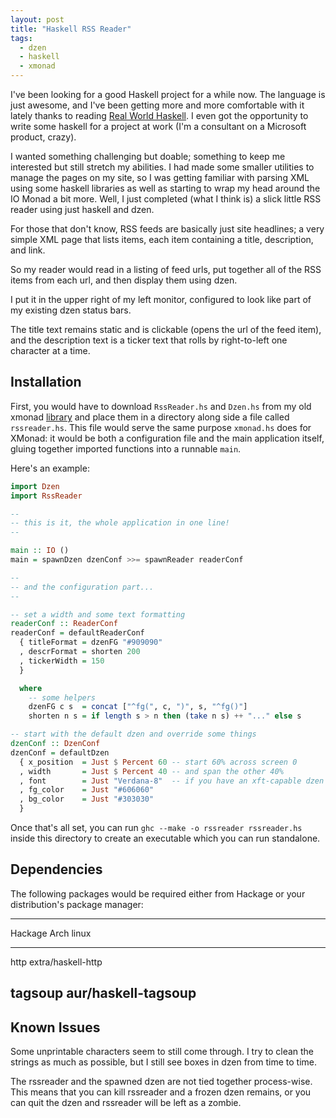 ```yaml
---
layout: post
title: "Haskell RSS Reader"
tags:
  - dzen
  - haskell
  - xmonad
---
```


I've been looking for a good Haskell project for a while now. The
language is just awesome, and I've been getting more and more
comfortable with it lately thanks to reading
[Real World Haskell](http://www.realworldhaskell.org/blog/). I even
got the opportunity to write some haskell for a project at work
(I'm a consultant on a Microsoft product, crazy).

I wanted something challenging but doable; something to keep me
interested but still stretch my abilities. I had made some smaller
utilities to manage the pages on my site, so I was getting familiar
with parsing XML using some haskell libraries as well as starting
to wrap my head around the IO Monad a bit more. Well, I just
completed (what I think is) a slick little RSS reader using just
haskell and dzen.

For those that don't know, RSS feeds are basically just site
headlines; a very simple XML page that lists items, each item
containing a title, description, and link.

So my reader would read in a listing of feed urls, put together all
of the RSS items from each url, and then display them using dzen.

I put it in the upper right of my left monitor, configured to look
like part of my existing dzen status bars.

The title text remains static and is clickable (opens the url of
the feed item), and the description text is a ticker text that
rolls by right-to-left one character at a time.

## Installation

First, you would have to download `RssReader.hs` and `Dzen.hs` from
my old xmonad [library][] and place them in a directory along side a 
file called `rssreader.hs`. This file would serve the same purpose 
`xmonad.hs` does for XMonad: it would be both a configuration file and 
the main application itself, gluing together imported functions into a 
runnable `main`.

[library]: https://github.com/pbrisbin/xmonad-config/tree/old-master/lib

Here's an example:

```haskell 
import Dzen
import RssReader

-- 
-- this is it, the whole application in one line!
-- 

main :: IO ()
main = spawnDzen dzenConf >>= spawnReader readerConf

-- 
-- and the configuration part...
-- 

-- set a width and some text formatting
readerConf :: ReaderConf
readerConf = defaultReaderConf
  { titleFormat = dzenFG "#909090"
  , descrFormat = shorten 200 
  , tickerWidth = 150 
  }

  where
    -- some helpers
    dzenFG c s  = concat ["^fg(", c, ")", s, "^fg()"]
    shorten n s = if length s > n then (take n s) ++ "..." else s

-- start with the default dzen and override some things
dzenConf :: DzenConf
dzenConf = defaultDzen
  { x_position  = Just $ Percent 60 -- start 60% across screen 0
  , width       = Just $ Percent 40 -- and span the other 40%
  , font        = Just "Verdana-8"  -- if you have an xft-capable dzen                                                        
  , fg_color    = Just "#606060"
  , bg_color    = Just "#303030"
  }
```

Once that's all set, you can run
`ghc --make -o rssreader rssreader.hs` inside this directory to
create an executable which you can run standalone.

## Dependencies

The following packages would be required either from Hackage or
your distribution's package manager:

----------------------------------------
Hackage     Arch linux
----------- ----------------------------
http        extra/haskell-http

tagsoup     aur/haskell-tagsoup
----------------------------------------

## Known Issues

Some unprintable characters seem to still come through. I try to
clean the strings as much as possible, but I still see boxes in
dzen from time to time.

The rssreader and the spawned dzen are not tied together
process-wise. This means that you can kill rssreader and a frozen
dzen remains, or you can quit the dzen and rssreader will be left
as a zombie.
